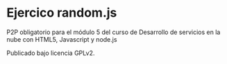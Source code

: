 # Ejercico random.js

P2P obligatorio para el módulo 5 del curso de Desarrollo de servicios en la nube con HTML5, Javascript y node.js


Publicado bajo licencia GPLv2.
